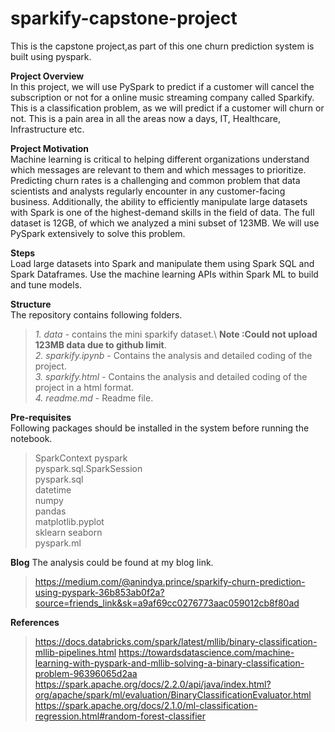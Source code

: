 # sparkify-capstone-project
This is the capstone project,as part of this one churn prediction system is built using pyspark.

**Project Overview** \
In this project, we will use PySpark to predict if a customer will cancel the subscription or not for a online music streaming company
called Sparkify. This is a classification problem, as we will predict if a customer will churn or not. This is a pain area in all the
areas now a days, IT, Healthcare, Infrastructure etc.

**Project Motivation** \
Machine learning is critical to helping different organizations understand which messages are relevant to them and which messages to prioritize. Predicting churn rates is a challenging and common problem that data scientists and analysts regularly encounter in any customer-facing business. Additionally, the ability to efficiently manipulate large datasets with Spark is one of the highest-demand skills in the field of data. The full dataset is 12GB, of which we analyzed a mini subset of 123MB. We will use PySpark extensively to solve this problem.

**Steps** \
  Load large datasets into Spark and manipulate them using Spark SQL and Spark Dataframes.
  Use the machine learning APIs within Spark ML to build and tune models.
  
**Structure**\
The repository contains following folders.
>*1. data* - contains the mini sparkify dataset.\ **Note :Could not upload 123MB data due to github limit**.\
>*2. sparkify.ipynb* - Contains the analysis and detailed coding of the project.\
>*3. sparkify.html* - Contains the analysis and detailed coding of the project in a html format.\
>*4. readme.md* - Readme file.

**Pre-requisites** \
  Following packages should be installed in the system before running the notebook.
  >SparkContext
  >pyspark\
  >pyspark.sql.SparkSession\
  >pyspark.sql\
  >datetime\
  >numpy\
  >pandas\
  >matplotlib.pyplot\
  >sklearn
  >seaborn\
  >pyspark.ml
  
  **Blog**
  The analysis could be found at my blog link. 
  
  >https://medium.com/@anindya.prince/sparkify-churn-prediction-using-pyspark-36b853ab0f2a?source=friends_link&sk=a9af69cc0276773aac059012cb8f80ad
  

**References**

  >https://docs.databricks.com/spark/latest/mllib/binary-classification-mllib-pipelines.html
  >https://towardsdatascience.com/machine-learning-with-pyspark-and-mllib-solving-a-binary-classification-problem-96396065d2aa
  >https://spark.apache.org/docs/2.2.0/api/java/index.html?org/apache/spark/ml/evaluation/BinaryClassificationEvaluator.html
  >https://spark.apache.org/docs/2.1.0/ml-classification-regression.html#random-forest-classifier
